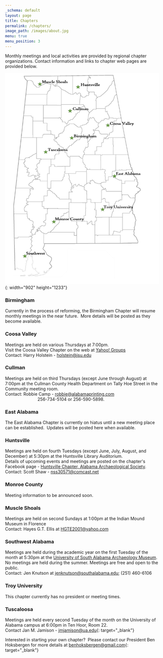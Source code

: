 ```yaml
---
_schema: default
layout: page
title: Chapters
permalink: /chapters/
image_path: /images/about.jpg
menu: true
menu_position: 3
---
```

Monthly meetings and local activities are provided by regional chapter organizations. Contact information and links to chapter web pages are provided below.

![](/uploads/chapter-map-small-2.png){: width="902" height="1233"}

### Birmingham

Currently in the process of reforming, the Birmingham Chapter will resume monthly meetings in the near future.&nbsp; More details will be posted as they become available.

### Coosa Valley

Meetings are held on various Thursdays at 7:00pm.<br>Visit the Coosa Valley Chapter on the web at [Yahoo! Groups](http://tech.groups.yahoo.com/group/JSU_Archaeology_Club/)<br>Contact: Harry Holstein - [holstein@jsu.edu](mailto:holstein@jsu.edu)

### Cullman

Meetings are held on third Thursdays (except June through August) at 7:00pm at the Cullman County Health Department on Tally Hoe Street in the Community meeting room.<br>Contact: Robbie Camp - [robbie@alabamaprinting.com](mailto:robbie@alabamaprinting.com)<br>&nbsp; &nbsp; &nbsp; &nbsp; &nbsp; &nbsp; &nbsp; &nbsp; &nbsp; &nbsp; &nbsp; &nbsp; &nbsp;&nbsp; 256-734-5104 or 256-590-5898.

### East Alabama

The East Alabama Chapter is currently on hiatus until a new meeting place can be established.&nbsp; Updates will be posted here when available.

### Huntsville

Meetings are held on fourth Tuesdays (except June, July, August, and December) at 5:30pm at the Huntsville Library Auditorium.<br>Details of upcoming events and meetings are posted on the chapter's Facebook page - [Huntsville Chapter, Alabama Archaeological Society](https://www.facebook.com/groups/455589204506534/?hc_ref=SEARCH).<br>Contact: Scott Shaw - [nss30571@comcast.net](mailto:nss30571@comcast.net)

### Monroe County

Meeting information to be announced soon.

### Muscle Shoals

Meetings are held on second Sundays at 1:00pm at the Indian Mound Museum in Florence<br>Contact: Hayes G.T. Ellis at [HGTE2001@yahoo.com](mailto:HGTE2001@yahoo.com)

### Southwest Alabama

Meetings are held during the academic year on the first Tuesday of the month at 5:30pm at the [University of South Alabama Archaeology Museum](https://www.southalabama.edu/org/archaeology/museum/). No meetings are held during the summer. Meetings are free and open to the public.<br>Contact: Jen Knutson at [jenknutson@southalabama.edu](mailto:jenknutson@southalabama.edu); (251) 460-6106

### Troy University

This chapter currently has no president or meeting times.

### Tuscaloosa

Meetings are held every second Tuesday of the month on the University of Alabama campus at 6:00pm in Ten Hoor, Room 22.<br>Contact Jan M. Jamison - [jmjamison@ua.edu](mailto:jmjamison@ua.edu){: target="_blank"}

Interested in starting your own chapter?&nbsp; Please contact our President Ben Hoksbergen for more details at [benhoksbergen@gmail.com](mailto:benhoksbergen@gmail.com){: target="_blank"}
